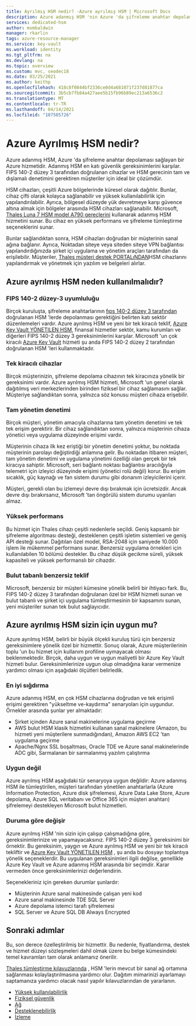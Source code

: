 ```yaml
---
title: Ayrılmış HSM nedir? -Azure ayrılmış HSM | Microsoft Docs
description: Azure adanmış HSM 'nin Azure 'da şifreleme anahtar depolaması sağlayan bir Azure hizmeti olduğunu öğrenin.
services: dedicated-hsm
author: msmbaldwin
manager: rkarlin
tags: azure-resource-manager
ms.service: key-vault
ms.workload: identity
ms.tgt_pltfrm: na
ms.devlang: na
ms.topic: overview
ms.custom: mvc, seodec18
ms.date: 03/25/2021
ms.author: keithp
ms.openlocfilehash: 418c8f0844bf2336ce0d4a681071f237d81877ca
ms.sourcegitcommit: 3b5cb7fb84a427aee5b15fb96b89ec213a6536c2
ms.translationtype: MT
ms.contentlocale: tr-TR
ms.lasthandoff: 04/14/2021
ms.locfileid: "107505726"
---
```

# <a name="what-is-azure-dedicated-hsm"></a>Azure Ayrılmış HSM nedir?

Azure adanmış HSM, Azure 'da şifreleme anahtar depolaması sağlayan bir Azure hizmetidir. Adanmış HSM en katı güvenlik gereksinimlerini karşılar. FIPS 140-2 düzey 3 tarafından doğrulanan cihazlar ve HSM gerecinin tam ve dışlamalı denetimini gerektiren müşteriler için ideal bir çözümdür. 

 HSM cihazları, çeşitli Azure bölgelerinde küresel olarak dağıtılır. Bunlar, cihaz çifti olarak kolayca sağlanabilir ve yüksek kullanılabilirlik için yapılandırılabilir. Ayrıca, bölgesel düzeyde yük devretmeye karşı güvence altına almak için bölgeler arasında HSM cihazları sağlanabilir. Microsoft, [Thales Luna 7 HSM model A790 gereçlerini](https://cpl.thalesgroup.com/encryption/hardware-security-modules/network-hsms) kullanarak adanmış HSM hizmetini sunar. Bu cihaz en yüksek performans ve şifreleme tümleştirme seçeneklerini sunar. 

Bunlar sağlandıktan sonra, HSM cihazları doğrudan bir müşterinin sanal ağına bağlanır. Ayrıca, Noktadan siteye veya siteden siteye VPN bağlantısı yapılandırdığınızda şirket içi uygulama ve yönetim araçları tarafından da erişilebilir. Müşteriler, [Thales müşteri destek PORTALıNDAN](https://supportportal.thalesgroup.com/csm)HSM cihazlarını yapılandırmak ve yönetmek için yazılım ve belgeleri alırlar.

## <a name="why-use-azure-dedicated-hsm"></a>Azure ayrılmış HSM neden kullanılmalıdır?

### <a name="fips-140-2-level-3-compliance"></a>FIPS 140-2 düzey-3 uyumluluğu

Birçok kuruluşta, şifreleme anahtarlarının [fıps 140-2 düzey 3 tarafından](https://csrc.nist.gov/publications/detail/fips/140/2/final) doğrulanan HSM 'lerde depolanması gerektiğini belirten katı sektör düzenlemeleri vardır. Azure ayrılmış HSM ve yeni bir tek kiracılı teklif, [Azure Key Vault YÖNETILEN HSM](https://docs.microsoft.com/azure/key-vault/managed-hsm), finansal hizmetler sektör, kamu kurumları ve diğerleri FIPS 140-2 düzey 3 gereksinimlerini karşılar. Microsoft 'un çok kiracılı [Azure Key Vault](https://docs.microsoft.com/azure/key-vault) hizmeti şu anda FIPS 140-2 düzey 2 tarafından doğrulanan HSM 'leri kullanmaktadır. 

### <a name="single-tenant-devices"></a>Tek kiracılı cihazlar

Birçok müşterinizin, şifreleme depolama cihazının tek kiracınıza yönelik bir gereksinimi vardır. Azure ayrılmış HSM hizmeti, Microsoft 'un genel olarak dağıtılmış veri merkezlerinden birinden fiziksel bir cihaz sağlamasını sağlar. Müşteriye sağlandıktan sonra, yalnızca söz konusu müşteri cihaza erişebilir.

### <a name="full-administrative-control"></a>Tam yönetim denetimi

Birçok müşteri, yönetim amacıyla cihazlarına tam yönetim denetimi ve tek tek erişim gerektirir. Bir cihaz sağlandıktan sonra, yalnızca müşterinin cihaza yönetici veya uygulama düzeyinde erişimi vardır.

 Müşterinin cihaza ilk kez eriştiği bir yönetim denetimi yoktur, bu noktada müşterinin parolayı değiştirdiği anlamına gelir. Bu noktadan itibaren müşteri, tam yönetim denetimi ve uygulama yönetimi özelliği olan gerçek bir tek kiracıya sahiptir. Microsoft, seri bağlantı noktası bağlantısı aracılığıyla telemetri için izleyici düzeyinde erişimi (yönetici rolü değil) korur. Bu erişim sıcaklık, güç kaynağı ve fan sistem durumu gibi donanım izleyicilerini içerir. 
 
 Müşteri, gerekli olan bu izlemeyi devre dışı bırakmak için ücretsizdir. Ancak devre dışı bırakırsanız, Microsoft 'tan öngörülü sistem durumu uyarıları almaz.

### <a name="high-performance"></a>Yüksek performans

Bu hizmet için Thales cihazı çeşitli nedenlerle seçildi. Geniş kapsamlı bir şifreleme algoritması desteği, desteklenen çeşitli işletim sistemleri ve geniş API desteği sunar. Dağıtılan özel model, RSA-2048 için saniyede 10.000 işlem ile mükemmel performans sunar. Benzersiz uygulama örnekleri için kullanılabilen 10 bölümü destekler. Bu cihaz düşük gecikme süreli, yüksek kapasiteli ve yüksek performanslı bir cihazdır.

### <a name="unique-cloud-based-offering"></a>Bulut tabanlı benzersiz teklif

Microsoft, benzersiz bir müşteri kümesine yönelik belirli bir ihtiyacı fark. Bu, FIPS 140-2 düzey 3 tarafından doğrulanan özel bir HSM hizmeti sunan ve bulut tabanlı ve şirket içi uygulama tümleştirmesinin bir kapsamını sunan, yeni müşteriler sunan tek bulut sağlayıcıdır.

## <a name="is-azure-dedicated-hsm-right-for-you"></a>Azure ayrılmış HSM sizin için uygun mu?

Azure ayrılmış HSM, belirli bir büyük ölçekli kuruluş türü için benzersiz gereksinimlere yönelik özel bir hizmettir. Sonuç olarak, Azure müşterilerinin toplu 'un bu hizmet için kullanım profiline uymayacak olması beklenmektedir. Birçok, daha uygun ve uygun maliyetli bir Azure Key Vault hizmeti bulur. Gereksinimlerinize uygun olup olmadığına karar vermenize yardımcı olması için aşağıdaki ölçütleri belirledik.

### <a name="best-fit"></a>En iyi sığdırma

Azure adanmış HSM, en çok HSM cihazlarına doğrudan ve tek erişimli erişimi gerektiren "yükseltme ve-kaydırma" senaryoları için uygundur. Örnekler arasında şunlar yer almaktadır:

- Şirket içinden Azure sanal makinelerine uygulama geçirme
- AWS bulut HSM klasik hizmetini kullanan sanal makinelere (Amazon, bu hizmeti yeni müşterilere sunmadığından), Amazon AWS EC2 'tan uygulama geçirme
- Apache/Ngnx SSL boşaltması, Oracle TDE ve Azure sanal makinelerinde ADC gibi, Sarmalanan bir sarmalanmış yazılım çalıştırma 

### <a name="not-a-fit"></a>Uygun değil

Azure ayrılmış HSM aşağıdaki tür senaryoya uygun değildir: Azure adanmış HSM ile tümleştirilen, müşteri tarafından yönetilen anahtarlarla (Azure Information Protection, Azure disk şifrelemesi, Azure Data Lake Store, Azure depolama, Azure SQL veritabanı ve Office 365 için müşteri anahtarı) şifrelemeyi destekleyen Microsoft bulut hizmetleri.

### <a name="it-depends"></a>Duruma göre değişir

Azure ayrılmış HSM 'nin sizin için çalışıp çalışmadığına göre, gereksinimlerinize ve yapamayacaksınız. FIPS 140-2 düzey 3 gereksinimi bir örnektir. Bu gereksinim, yaygın ve Azure ayrılmış HSM ve yeni bir tek kiracılı tekliftir ve [Azure Key Vault YÖNETILEN HSM](https://docs.microsoft.com/azure/key-vault/managed-hsm) , şu anda bu dosyayı toplantıya yönelik seçeneklerdir. Bu uygulanan gereksinimleri ilgili değilse, genellikle Azure Key Vault ve Azure adanmış HSM arasında bir seçimdir. Karar vermeden önce gereksinimlerinizi değerlendirin.

Seçenekleriniz için gereken durumlar şunlardır: 

- Müşterinin Azure sanal makinesinde çalışan yeni kod
- Azure sanal makinesinde TDE SQL Server
- Azure depolama istemci tarafı şifrelemesi
- SQL Server ve Azure SQL DB Always Encrypted

## <a name="next-steps"></a>Sonraki adımlar

Bu, son derece özelleştirilmiş bir hizmettir. Bu nedenle, fiyatlandırma, destek ve hizmet düzeyi sözleşmeleri dahil olmak üzere bu belge kümesindeki temel kavramları tam olarak anlamanız önerilir. 

[Thales tümleştirme kılavuzlarında](https://cpl.thalesgroup.com/partners/overview) , HSM 'lerin mevcut bir sanal ağ ortamına sağlanması kolaylaştırılmasına yardımcı olur. Dağıtım mimarinizi ayarlamayı saptamanıza yardımcı olacak nasıl yapılır kılavuzlarından de yararlanın.

* [Yüksek kullanılabilirlik](high-availability.md)
* [Fiziksel güvenlik](physical-security.md)
* [Ağ](networking.md)
* [Desteklenebilirlik](supportability.md)
* [İzleme](monitoring.md)
